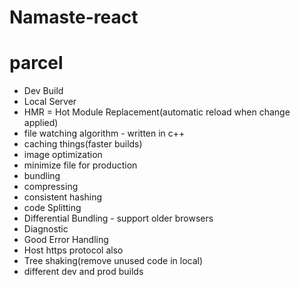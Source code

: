 # Namaste-react

# parcel

- Dev Build
- Local Server
- HMR = Hot Module Replacement(automatic reload when change applied)
- file watching algorithm - written in c++
- caching things(faster builds)
- image optimization
- minimize file for production
- bundling
- compressing
- consistent hashing
- code Splitting
- Differential Bundling - support older browsers
- Diagnostic
- Good Error Handling
- Host https protocol also
- Tree shaking(remove unused code in local)
- different dev and prod builds
